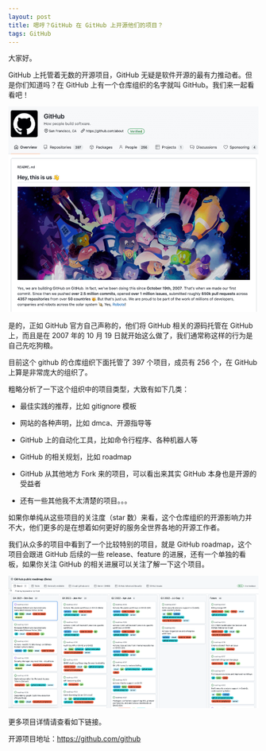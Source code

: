 ```yaml
---
layout: post
title: 嗯哼？GitHub 在 GitHub 上开源他们的项目？
tags: GitHub
---
```


大家好。

GitHub 上托管着无数的开源项目，GitHub 无疑是软件开源的最有力推动者。但是你们知道吗？在 GitHub 上有一个仓库组织的名字就叫 GitHub。我们来一起看看吧！

![image-20211114201718959](https://raw.githubusercontent.com/ZhuPeng/pic/master/images/compress_image-20211114201718959.png)

是的，正如 GitHub 官方自己声称的，他们将 GitHub 相关的源码托管在 GitHub 上，而且是在 2007 年的 10 月 19 日就开始这么做了，我们通常称这样的行为是自己先吃狗粮。

目前这个 github 的仓库组织下面托管了 397 个项目，成员有 256 个，在 GitHub 上算是非常庞大的组织了。

粗略分析了一下这个组织中的项目类型，大致有如下几类：

* 最佳实践的推荐，比如 gitignore 模板

* 网站的各种声明，比如 dmca、开源指导等

* GitHub 上的自动化工具，比如命令行程序、各种机器人等

* GitHub 的相关规划，比如 roadmap

* GitHub 从其他地方 Fork 来的项目，可以看出来其实 GitHub 本身也是开源的受益者
* 还有一些其他我不太清楚的项目。。。

如果你单纯从这些项目的关注度（star 数）来看，这个仓库组织的开源影响力并不大，他们更多的是在想着如何更好的服务全世界各地的开源工作者。

我们从众多的项目中看到了一个比较特别的项目，就是 GitHub roadmap，这个项目会跟进 GitHub 后续的一些 release、feature 的进展，还有一个单独的看板，如果你关注 GitHub 的相关进展可以关注了解一下这个项目。

![image-20211114203128098](https://raw.githubusercontent.com/ZhuPeng/pic/master/images/compress_image-20211114203128098.png)

更多项目详情请查看如下链接。

开源项目地址：https://github.com/github
